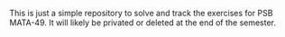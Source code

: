 This is just a simple repository to solve and track the exercises for PSB MATA-49.
It will likely be privated or deleted at the end of the semester.